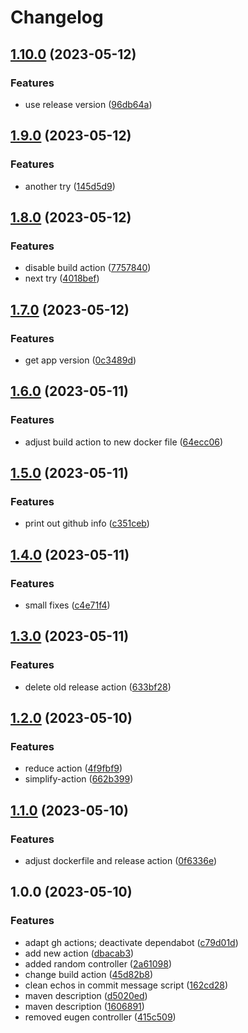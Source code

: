 # Changelog

## [1.10.0](https://github.com/coc-university/spring-app-template-philipp/compare/v1.9.0...v1.10.0) (2023-05-12)


### Features

* use release version ([96db64a](https://github.com/coc-university/spring-app-template-philipp/commit/96db64acc7a3b3cdaae531d4740881bdbebd06db))

## [1.9.0](https://github.com/coc-university/spring-app-template-philipp/compare/v1.8.0...v1.9.0) (2023-05-12)


### Features

* another try ([145d5d9](https://github.com/coc-university/spring-app-template-philipp/commit/145d5d993604492095c2f5922cc9ad5bc24b21e8))

## [1.8.0](https://github.com/coc-university/spring-app-template-philipp/compare/v1.7.0...v1.8.0) (2023-05-12)


### Features

* disable build action ([7757840](https://github.com/coc-university/spring-app-template-philipp/commit/77578402a642667e4997d01bcef24fad6728147a))
* next try ([4018bef](https://github.com/coc-university/spring-app-template-philipp/commit/4018befc7db8805ec27ab44dd2fe3e2a7421c22b))

## [1.7.0](https://github.com/coc-university/spring-app-template-philipp/compare/v1.6.0...v1.7.0) (2023-05-12)


### Features

* get app version ([0c3489d](https://github.com/coc-university/spring-app-template-philipp/commit/0c3489d8a36cca762f287479ff6eaa72fd49c80e))

## [1.6.0](https://github.com/coc-university/spring-app-template-philipp/compare/v1.5.0...v1.6.0) (2023-05-11)


### Features

* adjust build action to new docker file ([64ecc06](https://github.com/coc-university/spring-app-template-philipp/commit/64ecc0616ba33a0c5e681915fa770fc881cb425b))

## [1.5.0](https://github.com/coc-university/spring-app-template-philipp/compare/v1.4.0...v1.5.0) (2023-05-11)


### Features

* print out github info ([c351ceb](https://github.com/coc-university/spring-app-template-philipp/commit/c351cebd0215644b0fe5be381abcdbe2d57e4632))

## [1.4.0](https://github.com/coc-university/spring-app-template-philipp/compare/v1.3.0...v1.4.0) (2023-05-11)


### Features

* small fixes ([c4e71f4](https://github.com/coc-university/spring-app-template-philipp/commit/c4e71f45d6864e057a90d58b5b8d11c39393af87))

## [1.3.0](https://github.com/coc-university/spring-app-template-philipp/compare/v1.2.0...v1.3.0) (2023-05-11)


### Features

* delete old release action ([633bf28](https://github.com/coc-university/spring-app-template-philipp/commit/633bf280a9e212496c32dfedb23c825189fa7aef))

## [1.2.0](https://github.com/coc-university/spring-app-template-philipp/compare/v1.1.0...v1.2.0) (2023-05-10)


### Features

* reduce action ([4f9fbf9](https://github.com/coc-university/spring-app-template-philipp/commit/4f9fbf93e6c7b39cb8263a642238c8be26bf0fea))
* simplify-action ([662b399](https://github.com/coc-university/spring-app-template-philipp/commit/662b399de7d183221c9983d6a9f655f231ab8d8f))

## [1.1.0](https://github.com/coc-university/spring-app-template-philipp/compare/v1.0.0...v1.1.0) (2023-05-10)


### Features

* adjust dockerfile and release action ([0f6336e](https://github.com/coc-university/spring-app-template-philipp/commit/0f6336e46531478854a6a729db4b9fecbe4c57a3))

## 1.0.0 (2023-05-10)


### Features

* adapt gh actions; deactivate dependabot ([c79d01d](https://github.com/coc-university/spring-app-template-philipp/commit/c79d01d5d5133b82c48fec5353cada60f9940d17))
* add new action ([dbacab3](https://github.com/coc-university/spring-app-template-philipp/commit/dbacab33c3e17855f58782d95a292a51b385db88))
* added random controller ([2a61098](https://github.com/coc-university/spring-app-template-philipp/commit/2a61098ab6dbf668e25f60153f1514222a7aa1c8))
* change build action ([45d82b8](https://github.com/coc-university/spring-app-template-philipp/commit/45d82b88655df066bec1468f0e211a399a2de4c1))
* clean echos in commit message script ([162cd28](https://github.com/coc-university/spring-app-template-philipp/commit/162cd2800ff607e235dd841311fcf4a90b76bb74))
* maven description ([d5020ed](https://github.com/coc-university/spring-app-template-philipp/commit/d5020edd35028dd78719d7e427fd8c88e02fe3f0))
* maven description ([1606891](https://github.com/coc-university/spring-app-template-philipp/commit/1606891ce1cb8a4fb3e05305da5ba9c995f1a1e7))
* removed eugen controller ([415c509](https://github.com/coc-university/spring-app-template-philipp/commit/415c509cc2106f39456c90e03aa701dc8554ba82))

